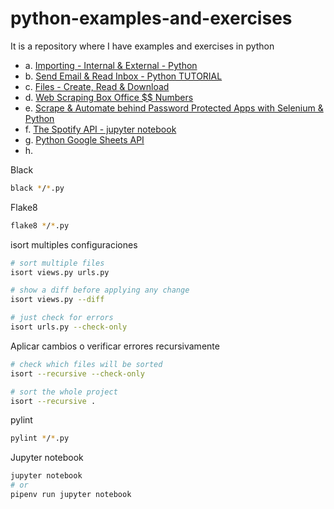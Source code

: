# python-examples-and-exercises

It is a repository where I have examples and exercises in python

-   a. [Importing - Internal & External - Python]()
-   b. [Send Email & Read Inbox - Python TUTORIAL]()
-   c. [Files - Create, Read & Download]()
-   d. [Web Scraping Box Office $$ Numbers]()
-   e. [Scrape & Automate behind Password Protected Apps with Selenium & Python]()
-   f. [The Spotify API - jupyter notebook]()
-   g. [Python Google Sheets API]()
-   h. []()

Black

```bash
black */*.py
```

Flake8

```bash
flake8 */*.py
```

isort multiples configuraciones

```bash
# sort multiple files
isort views.py urls.py

# show a diff before applying any change
isort views.py --diff

# just check for errors
isort urls.py --check-only
```

Aplicar cambios o verificar errores recursivamente

```bash
# check which files will be sorted
isort --recursive --check-only

# sort the whole project
isort --recursive .
```

pylint

```bash
pylint */*.py
```

Jupyter notebook

```bash
jupyter notebook
# or
pipenv run jupyter notebook
```
